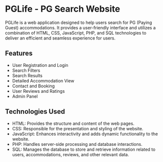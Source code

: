 # PGLife - PG Search Website

PGLife is a web application designed to help users search for PG (Paying Guest) accommodations. It provides a user-friendly interface and utilizes a combination of HTML, CSS, JavaScript, PHP, and SQL technologies to deliver an efficient and seamless experience for users.

## Features

- User Registration and Login
- Search Filters
- Search Results
- Detailed Accommodation View
- Contact and Booking
- User Reviews and Ratings
- Admin Panel

## Technologies Used

- HTML: Provides the structure and content of the web pages.
- CSS: Responsible for the presentation and styling of the website.
- JavaScript: Enhances interactivity and adds dynamic functionality to the website.
- PHP: Handles server-side processing and database interactions.
- SQL: Manages the database to store and retrieve information related to users, accommodations, reviews, and other relevant data.

